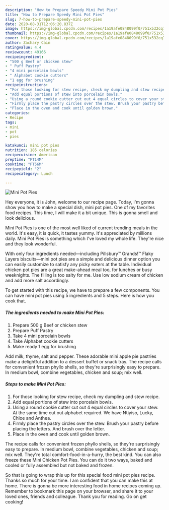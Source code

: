 ```yaml
---
description: "How to Prepare Speedy Mini Pot Pies"
title: "How to Prepare Speedy Mini Pot Pies"
slug: 7-how-to-prepare-speedy-mini-pot-pies
date: 2020-08-31T12:06:20.837Z
image: https://img-global.cpcdn.com/recipes/1a19afe0848099f0/751x532cq70/mini-pot-pies-recipe-main-photo.jpg
thumbnail: https://img-global.cpcdn.com/recipes/1a19afe0848099f0/751x532cq70/mini-pot-pies-recipe-main-photo.jpg
cover: https://img-global.cpcdn.com/recipes/1a19afe0848099f0/751x532cq70/mini-pot-pies-recipe-main-photo.jpg
author: Zachary Cain
ratingvalue: 4.4
reviewcount: 49166
recipeingredient:
- "500 g Beef or chicken stew"
- " Puff Pastry"
- "4 mini porcelain bowls"
- " Alphabet cookie cutters"
- "1 egg for brushing"
recipeinstructions:
- "For those looking for stew recipe, check my dumpling and stew recipe."
- "Add equal portions of stew into porcelain bowls."
- "Using a round cookie cutter cut out 4 equal circles to cover your stew. At the same time cut out alphabet required. We have Ntiyiso, Lucky, Chloe and Anthea."
- "Firmly place the pastry circles over the stew. Brush your pastry before placing the letters. And brush over the letter."
- "Place in the oven and cook until golden brown."
categories:
- Recipe
tags:
- mini
- pot
- pies

katakunci: mini pot pies 
nutrition: 185 calories
recipecuisine: American
preptime: "PT14M"
cooktime: "PT56M"
recipeyield: "2"
recipecategory: Lunch

---
```



![Mini Pot Pies](https://img-global.cpcdn.com/recipes/1a19afe0848099f0/751x532cq70/mini-pot-pies-recipe-main-photo.jpg)

Hey everyone, it is John, welcome to our recipe page. Today, I'm gonna show you how to make a special dish, mini pot pies. One of my favorites food recipes. This time, I will make it a bit unique. This is gonna smell and look delicious.

Mini Pot Pies is one of the most well liked of current trending meals in the world. It's easy, it is quick, it tastes yummy. It's appreciated by millions daily. Mini Pot Pies is something which I've loved my whole life. They're nice and they look wonderful.

With only four ingredients needed—including Pillsbury™ Grands!™ Flaky Layers biscuits—mini pot pies are a simple and delicious dinner option you can easily customize to satisfy any picky eaters at the table. Individual chicken pot pies are a great make-ahead meal too, for lunches or busy weeknights. The filling is too salty for me. Use low sodium cream of chicken and add more salt accordingly.


To get started with this recipe, we have to prepare a few components. You can have mini pot pies using 5 ingredients and 5 steps. Here is how you cook that.

<!--inarticleads1-->

##### The ingredients needed to make Mini Pot Pies:

1. Prepare 500 g Beef or chicken stew
1. Prepare  Puff Pastry
1. Take 4 mini porcelain bowls
1. Take  Alphabet cookie cutters
1. Make ready 1 egg for brushing


Add milk, thyme, salt and pepper. These adorable mini apple pie pastries make a delightful addition to a dessert buffet or snack tray. The recipe calls for convenient frozen phyllo shells, so they&#39;re surprisingly easy to prepare. In medium bowl, combine vegetables, chicken and soup; mix well. 

<!--inarticleads2-->

##### Steps to make Mini Pot Pies:

1. For those looking for stew recipe, check my dumpling and stew recipe.
1. Add equal portions of stew into porcelain bowls.
1. Using a round cookie cutter cut out 4 equal circles to cover your stew. At the same time cut out alphabet required. We have Ntiyiso, Lucky, Chloe and Anthea.
1. Firmly place the pastry circles over the stew. Brush your pastry before placing the letters. And brush over the letter.
1. Place in the oven and cook until golden brown.


The recipe calls for convenient frozen phyllo shells, so they&#39;re surprisingly easy to prepare. In medium bowl, combine vegetables, chicken and soup; mix well. They&#39;re total comfort-food-in-a-hurry, the best kind. You can also freeze these Mini Chicken Pot Pies. You can do it two ways, baked and cooled or fully assembled but not baked and frozen. 

So that is going to wrap this up for this special food mini pot pies recipe. Thanks so much for your time. I am confident that you can make this at home. There is gonna be more interesting food in home recipes coming up. Remember to bookmark this page on your browser, and share it to your loved ones, friends and colleague. Thank you for reading. Go on get cooking!
